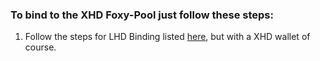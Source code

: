 ### To bind to the XHD Foxy-Pool just follow these steps:

1. Follow the steps for LHD Binding listed [here](lhd.md), but with a XHD wallet of course.